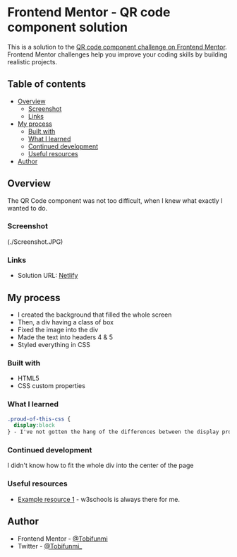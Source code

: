 # Frontend Mentor - QR code component solution

This is a solution to the [QR code component challenge on Frontend Mentor](https://www.frontendmentor.io/challenges/qr-code-component-iux_sIO_H). Frontend Mentor challenges help you improve your coding skills by building realistic projects.

## Table of contents

- [Overview](#overview)
  - [Screenshot](#screenshot)
  - [Links](#links)
- [My process](#my-process)
  - [Built with](#built-with)
  - [What I learned](#what-i-learned)
  - [Continued development](#continued-development)
  - [Useful resources](#useful-resources)
- [Author](#author)

## Overview

The QR Code component was not too difficult, when I knew what exactly I wanted to do.

### Screenshot

(./Screenshot.JPG)

### Links

- Solution URL: [Netlify](https://tobifunmi-qr-component.netlify.app/)

## My process

- I created the background that filled the whole screen
- Then, a div having a class of box
- Fixed the image into the div
- Made the text into headers 4 & 5
- Styled everything in CSS

### Built with

- HTML5 
- CSS custom properties

### What I learned

```css
.proud-of-this-css {
  display:block
} - I've not gotten the hang of the differences between the display properties
```

### Continued development

I didn't know how to fit the whole div into the center of the page

### Useful resources

- [Example resource 1](https://www.w3schools.com/howto/howto_css_image_center.asp) - w3schools is always there for me.

## Author

- Frontend Mentor - [@Tobifunmi](https://www.frontendmentor.io/profile/Tobifunmi)
- Twitter - [@Tobifunmi\_](https://www.twitter.com/Tobifunmi_)
